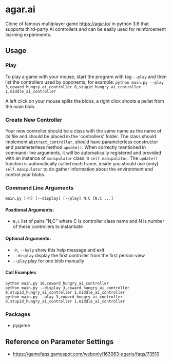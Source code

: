 # agar.ai

Clone of famous multiplayer game https://agar.io/ in python 3.6 that supports third-party AI controllers and can be easily used for reinforcement learning experiments.

## Usage

### Play

To play a game with your mouse, start the program with tag `--play` and then list the controllers used by opponents, for example: `python main.py --play 3,coward_hungry_ai_controller 8,stupid_hungry_ai_controller 1,middle_ai_controller`

A left click on your mouse splits the blobs, a right click shoots a pellet from the main blob.

### Create New Controller

Your new controller should be a class with the same name as the name of its file and should be placed in the 'controllers' folder. The class should implement `abstract_controller`, should have parameterless constructor and parameterless method `update()`. When correctly mentioned in command-line arguments, it will be automatically registered and provided with an instance of `manipulator` class in `self.manipulator`. The `update()` function is automatically called each frame, inside you should use (only) `self.manipulator` to do gather information about the environment and control your blobs.

### Command Line Arguments

`main.py [-h] [--display] [--play] N,C [N,C ...]`

#### Positional Arguments:
- `N,C`         list of pairs "N,C" where C is controller class name and N is
              number of these controllers to instantiate

#### Optional Arguments:
- `-h`, `--help`  show this help message and exit
- `--display`   display the first controller from the first person view
- `--play`      play for one blob manually

#### Call Examples
```
python main.py 10,coward_hungry_ai_controller
python main.py --display 3,coward_hungry_ai_controller 8,stupid_hungry_ai_controller 1,middle_ai_controller
python main.py --play 3,coward_hungry_ai_controller 8,stupid_hungry_ai_controller 1,middle_ai_controller
```

### Packages
- pygame

## Reference on Parameter Settings
- https://gamefaqs.gamespot.com/webonly/163063-agario/faqs/73510
